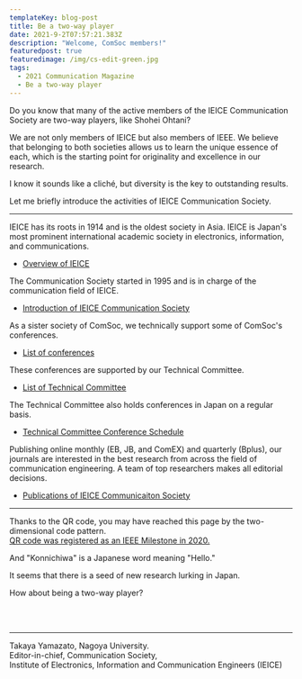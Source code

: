 ```yaml
---
templateKey: blog-post
title: Be a two-way player
date: 2021-9-2T07:57:21.383Z
description: "Welcome, ComSoc members!"
featuredpost: true
featuredimage: /img/cs-edit-green.jpg
tags:
  - 2021 Communication Magazine
  - Be a two-way player
---
```


Do you know that many of the active members of the IEICE Communication Society are two-way players, like Shohei Ohtani?

We are not only members of IEICE but also members of IEEE.
We believe that belonging to both societies allows us to learn the unique essence of each, which is the starting point for originality and excellence in our research.

I know it sounds like a cliché, but diversity is the key to outstanding results.

Let me briefly introduce the activities of IEICE Communication Society.

---

IEICE has its roots in 1914 and is the oldest society in Asia.
IEICE is Japan's most prominent international academic society in electronics, information, and communications.

- [Overview of IEICE](https://www.ieice.org/global/history.html)

The Communication Society started in 1995 and is in charge of the communication field of IEICE.

- [Introduction of IEICE Communication Society](https://www.ieice.org/cs_r/eng/about/IEICE-CS_intro2021_en.pdf)

As a sister society of ComSoc, we technically support some of ComSoc's conferences.

- [List of conferences](https://www.ieice.org/cs_r/eng/events/conferences/calendar.html)

These conferences are supported by our Technical Committee.

- [List of Technical Committee](https://www.ieice.org/cs_r/eng/events/technical_committees/list.html)

The Technical Committee also holds conferences in Japan on a regular basis.

- [Technical Committee Conference Schedule](https://www.ieice.org/ken/program/index.php?instsoc=IEICE-B&tgid=&year=0&region=0&schkey=&sch1=1&pskey=&ps1=1&ps2=1&ps3=1&ps4=1&ps5=1&search_mode=&pnum=0&psize=2&psort=0&layout=&lang=eng)

Publishing online monthly (EB, JB, and ComEX) and quarterly (Bplus), our journals are interested in the best research from across the field of communication engineering. A team of top researchers makes all editorial decisions.

- [Publications of IEICE Communicaiton Society](https://www.ieice.org/cs/cs-edit/en/)

---

Thanks to the QR code, you may have reached this page by the two-dimensional code pattern.  
[QR code was registered as an IEEE Milestone in 2020.](https://spectrum.ieee.org/how-a-board-game-and-skyscrapers-inspired-the-development-of-the-qr-code)

And "Konnichiwa" is a Japanese word meaning "Hello."

It seems that there is a seed of new research lurking in Japan.

How about being a two-way player?

<br><br>

---

Takaya Yamazato, Nagoya University. <br>
Editor-in-chief, Communication Society,<br>
Institute of Electronics, Information and Communication Engineers (IEICE)
